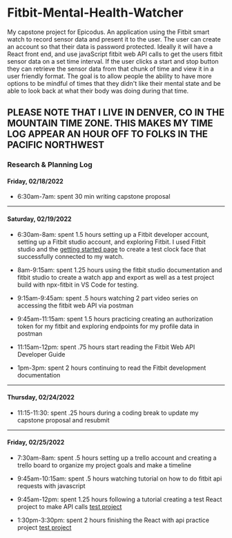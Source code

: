# Fitbit-Mental-Health-Watcher
My capstone project for Epicodus.  An application using the Fitbit smart watch to record sensor data and present it to the user.  The user can create an account so that their data is password protected.  Ideally it will have a React front end,  and use javaScript fitbit web API calls to get the users fitbit sensor data on a set time interval.  If the user clicks a start and stop button they can retrieve the sensor data from that chunk of time and view it in a user friendly format.  The goal is to allow people the ability to have more options to be mindful of times that they didn't like their mental state and be able to look back at what their body was doing during that time.

## PLEASE NOTE THAT I LIVE IN DENVER, CO IN THE MOUNTAIN TIME ZONE.  THIS MAKES MY TIME LOG APPEAR AN HOUR OFF TO FOLKS IN THE PACIFIC NORTHWEST

### Research & Planning Log
#### Friday, 02/18/2022

* 6:30am-7am: spent 30 min writing capstone proposal
_____________________________________________________
#### Saturday, 02/19/2022

* 6:30am-8am: spent 1.5 hours setting up a Fitbit developer account, setting up a Fitbit studio account, and exploring Fitbit.  I used Fitbit studio and the [getting started page](https://dev.fitbit.com/getting-started/#get-ready-) to create a test clock face that successfully connected to my watch.

* 8am-9:15am: spent 1.25 hours using the fitbit studio documentation and  fitbit studio to create a watch app and export as well as a test project build with npx-fitbit in VS Code for testing.

* 9:15am-9:45am: spent .5 hours watching 2 part video series on accessing the fitbit web API via postman

* 9:45am-11:15am: spent 1.5 hours practicing creating an authorization token for my fitbit and exploring endpoints for my profile data in postman

* 11:15am-12pm: spent .75 hours start reading the Fitbit Web API Developer Guide

* 1pm-3pm: spent 2 hours continuing to read the Fitbit development documentation
_____________________________________________________
#### Thursday, 02/24/2022

* 11:15-11:30: spent .25 hours during a coding break to update my capstone proposal and resubmit
_____________________________________________________
#### Friday, 02/25/2022

* 7:30am-8am: spent .5 hours setting up a trello account and creating a trello board to organize my project goals and make a timeline

* 9:45am-10:15am: spent .5 hours watching tutorial on how to do fitbit api requests with javascript

* 9:45am-12pm: spent 1.25 hours following a tutorial creating a test React project to make API calls [test project](https://github.com/jmlden36/react-with-api)

* 1:30pm-3:30pm: spent 2 hours finishing the React with api practice project [test project](https://github.com/jmlden36/react-with-api)